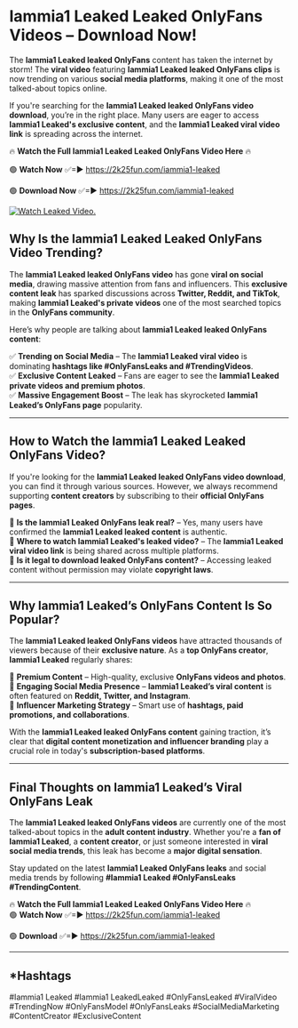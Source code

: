 # Iammia1 Leaked Leaked OnlyFans Videos – Download Now!

The **Iammia1 Leaked leaked OnlyFans** content has taken the internet by storm! The **viral video** featuring **Iammia1 Leaked leaked OnlyFans clips** is now trending on various **social media platforms**, making it one of the most talked-about topics online.  

If you're searching for the **Iammia1 Leaked leaked OnlyFans video download**, you’re in the right place. Many users are eager to access **Iammia1 Leaked's exclusive content**, and the **Iammia1 Leaked viral video link** is spreading across the internet.  

🔥 **Watch the Full Iammia1 Leaked Leaked OnlyFans Video Here** 🔥  

🟢 **Watch Now** ✅=► https://2k25fun.com/iammia1-leaked

🟢 **Download Now** ✅=► https://2k25fun.com/iammia1-leaked

[![Watch Leaked Video.](https://miro.medium.com/v2/resize:fit:828/format:webp/1*cilzJN44JGOrTw9NJCrNHA.gif "Watch Leaked Video")](https://2k25fun.com/iammia1-leaked)

## **Why Is the Iammia1 Leaked Leaked OnlyFans Video Trending?**  

The **Iammia1 Leaked leaked OnlyFans video** has gone **viral on social media**, drawing massive attention from fans and influencers. This **exclusive content leak** has sparked discussions across **Twitter, Reddit, and TikTok**, making **Iammia1 Leaked's private videos** one of the most searched topics in the **OnlyFans community**.  

Here’s why people are talking about **Iammia1 Leaked leaked OnlyFans content**:  

✅ **Trending on Social Media** – The **Iammia1 Leaked viral video** is dominating **hashtags like #OnlyFansLeaks and #TrendingVideos**.  
✅ **Exclusive Content Leaked** – Fans are eager to see the **Iammia1 Leaked private videos and premium photos**.  
✅ **Massive Engagement Boost** – The leak has skyrocketed **Iammia1 Leaked’s OnlyFans page** popularity.  

---

## **How to Watch the Iammia1 Leaked Leaked OnlyFans Video?**  

If you're looking for the **Iammia1 Leaked leaked OnlyFans video download**, you can find it through various sources. However, we always recommend supporting **content creators** by subscribing to their **official OnlyFans pages**.  

🔹 **Is the Iammia1 Leaked OnlyFans leak real?** – Yes, many users have confirmed the **Iammia1 Leaked leaked content** is authentic.  
🔹 **Where to watch Iammia1 Leaked's leaked video?** – The **Iammia1 Leaked viral video link** is being shared across multiple platforms.  
🔹 **Is it legal to download leaked OnlyFans content?** – Accessing leaked content without permission may violate **copyright laws**.  

---

## **Why Iammia1 Leaked’s OnlyFans Content Is So Popular?**  

The **Iammia1 Leaked leaked OnlyFans videos** have attracted thousands of viewers because of their **exclusive nature**. As a **top OnlyFans creator**, **Iammia1 Leaked** regularly shares:  

📌 **Premium Content** – High-quality, exclusive **OnlyFans videos and photos**.  
📌 **Engaging Social Media Presence** – **Iammia1 Leaked’s viral content** is often featured on **Reddit, Twitter, and Instagram**.  
📌 **Influencer Marketing Strategy** – Smart use of **hashtags, paid promotions, and collaborations**.  

With the **Iammia1 Leaked leaked OnlyFans content** gaining traction, it’s clear that **digital content monetization and influencer branding** play a crucial role in today's **subscription-based platforms**.  

---

## **Final Thoughts on Iammia1 Leaked’s Viral OnlyFans Leak**  

The **Iammia1 Leaked leaked OnlyFans videos** are currently one of the most talked-about topics in the **adult content industry**. Whether you're a **fan of Iammia1 Leaked**, a **content creator**, or just someone interested in **viral social media trends**, this leak has become a **major digital sensation**.  

Stay updated on the latest **Iammia1 Leaked OnlyFans leaks** and social media trends by following **#Iammia1 Leaked #OnlyFansLeaks #TrendingContent**.  

🔥 **Watch the Full Iammia1 Leaked Leaked OnlyFans Video Here** 🔥  
🟢 **Watch Now** ✅=► https://2k25fun.com/iammia1-leaked

🟢 **Download** ✅=► https://2k25fun.com/iammia1-leaked

---

## *Hashtags
#Iammia1 Leaked #Iammia1 LeakedLeaked #OnlyFansLeaked #ViralVideo #TrendingNow #OnlyFansModel #OnlyFansLeaks #SocialMediaMarketing #ContentCreator #ExclusiveContent  